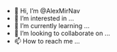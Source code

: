 - 👋 Hi, I’m @AlexMirNav
- 👀 I’m interested in ...
- 🌱 I’m currently learning ...
- 💞️ I’m looking to collaborate on ...
- 📫 How to reach me ...

<!---
AlexMirNav/AlexMirNav is a ✨ special ✨ repository because its `README.md` (this file) appears on your GitHub profile.
You can click the Preview link to take a look at your changes.
--->
